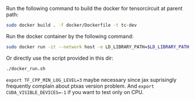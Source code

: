 Run the following command to build the docker for tensorcircuit at parent path:

```bash
sudo docker build . -f docker/Dockerfile -t tc-dev
```

Run the docker container by the following command:

```bash
sudo docker run -it --network host -e LD_LIBRARY_PATH=$LD_LIBRARY_PATH:/usr/local/cuda-11.0/targets/x86_64-linux/lib -e PYTHONPATH=/app -v "$(pwd)":/app  --gpus all tc-dev
```

Or directly use the script provided in this dir:

```bash
./docker_run.sh
```

`export TF_CPP_MIN_LOG_LEVEL=3` maybe necessary since jax suprisingly frequently complain about ptxas version problem. And `export CUDA_VISIBLE_DEVICES=-1` if you want to test only on CPU.
